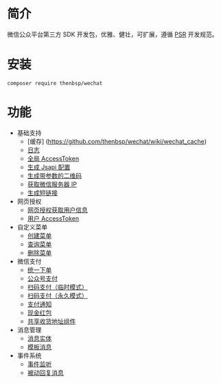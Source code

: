 # 简介

微信公众平台第三方 SDK 开发包，优雅、健壮，可扩展，遵循 [PSR](http://www.php-fig.org/) 开发规范。

# 安装

```
composer require thenbsp/wechat
```

# 功能

- 基础支持
    - [缓存] (https://github.com/thenbsp/wechat/wiki/wechat_cache)
    - [日志](https://github.com/thenbsp/wechat/wiki/wechat_logger)
    - [全局 AccessToken](https://github.com/thenbsp/wechat/wiki/wechat_access_token)
    - [生成 Jsapi 配置](https://github.com/thenbsp/wechat/wiki/wechat_jsapi)
    - [生成带参数的二维码](https://github.com/thenbsp/wechat/wiki/wechat_qrcode)
    - [获取微信服务器 IP](https://github.com/thenbsp/wechat/wiki/wechat_server_ip)
    - [生成短链接](https://github.com/thenbsp/wechat/wiki/wechat_short_url)
- 网页授权
    - [网页授权获取用户信息](https://github.com/thenbsp/wechat/wiki/oauth_client)
    - [用户 AccessToken](https://github.com/thenbsp/wechat/wiki/oauth_access_token)
- 自定义菜单
    - [创建菜单](https://github.com/thenbsp/wechat/wiki/menu_create)
    - [查询菜单](https://github.com/thenbsp/wechat/wiki/menu_query)
    - [删除菜单](https://github.com/thenbsp/wechat/wiki/menu_delete)
- 微信支付
    - [统一下单](https://github.com/thenbsp/wechat/wiki/payment_unifiedorder)
    - [公众号支付](https://github.com/thenbsp/wechat/wiki/payment_jsapi)
    - [扫码支付（临时模式）](https://github.com/thenbsp/wechat/wiki/payment_temporary)
    - [扫码支付（永久模式）](https://github.com/thenbsp/wechat/wiki/payment_forever)
    - [支付通知](https://github.com/thenbsp/wechat/wiki/payment_notify)
    - [现金红包](https://github.com/thenbsp/wechat/wiki/payment_coupon_cash)
    - [共享收货地址组件](https://github.com/thenbsp/wechat/wiki/payment_address)
- 消息管理
    - [消息实体](https://github.com/thenbsp/wechat/wiki/message_entity)
    - [模板消息](https://github.com/thenbsp/wechat/wiki/message_template)
- 事件系统
    - [事件监听](https://github.com/thenbsp/wechat/wiki/event_system)
    - [被动回复消息](https://github.com/thenbsp/wechat/wiki/event_response)